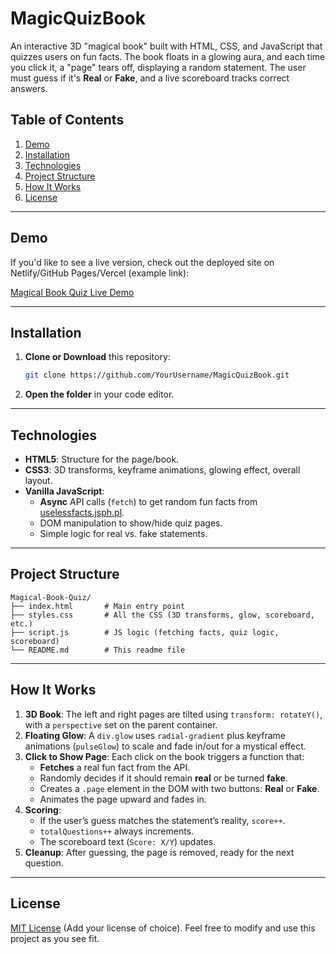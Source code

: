 # MagicQuizBook

An interactive 3D "magical book" built with HTML, CSS, and JavaScript that quizzes users on fun facts. The book floats in a glowing aura, and each time you click it, a "page" tears off, displaying a random statement. The user must guess if it's **Real** or **Fake**, and a live scoreboard tracks correct answers.

## Table of Contents

1. [Demo](#demo)
2. [Installation](#installation)
3. [Technologies](#technologies)
4. [Project Structure](#project-structure)
5. [How It Works](#how-it-works)
6. [License](#license)

---

## Demo

If you'd like to see a live version, check out the deployed site on Netlify/GitHub Pages/Vercel (example link):

[Magical Book Quiz Live Demo](https://example-url-here.com)

---

## Installation

1. **Clone or Download** this repository:
   ```bash
   git clone https://github.com/YourUsername/MagicQuizBook.git
   ```
2. **Open the folder** in your code editor.
---

## Technologies

- **HTML5**: Structure for the page/book.
- **CSS3**: 3D transforms, keyframe animations, glowing effect, overall layout.
- **Vanilla JavaScript**:
  - **Async** API calls (`fetch`) to get random fun facts from [uselessfacts.jsph.pl](https://uselessfacts.jsph.pl/).
  - DOM manipulation to show/hide quiz pages.
  - Simple logic for real vs. fake statements.

---

## Project Structure

```
Magical-Book-Quiz/
├── index.html       # Main entry point
├── styles.css       # All the CSS (3D transforms, glow, scoreboard, etc.)
├── script.js        # JS logic (fetching facts, quiz logic, scoreboard)
└── README.md        # This readme file
```
---

## How It Works

1. **3D Book**: The left and right pages are tilted using `transform: rotateY()`, with a `perspective` set on the parent container.
2. **Floating Glow**: A `div.glow` uses `radial-gradient` plus keyframe animations (`pulseGlow`) to scale and fade in/out for a mystical effect.
3. **Click to Show Page**: Each click on the book triggers a function that:
   - **Fetches** a real fun fact from the API.
   - Randomly decides if it should remain **real** or be turned **fake**.
   - Creates a `.page` element in the DOM with two buttons: **Real** or **Fake**.
   - Animates the page upward and fades in.
4. **Scoring**:
   - If the user’s guess matches the statement’s reality, `score++`.
   - `totalQuestions++` always increments.
   - The scoreboard text (`Score: X/Y`) updates.
5. **Cleanup**: After guessing, the page is removed, ready for the next question.
---

## License

[MIT License](LICENSE) (Add your license of choice). Feel free to modify and use this project as you see fit.


